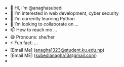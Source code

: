 - 👋 Hi, I’m @anaghasubedi
- 👀 I’m interested in web development, cyber security
- 🌱 I’m currently learning Python
- 💞️ I’m looking to collaborate on ...
- 📫 How to reach me ...
- 😄 Pronouns: she/her
- ⚡ Fun fact: ...
- [Email Me] (anagha1323@student.ku.edu.np)
- [Email ME] (subedianagha13@gmail.com)
- 

<!---
anaghasubedi/anaghasubedi is a ✨ special ✨ repository because its `README.md` (this file) appears on your GitHub profile.
You can click the Preview link to take a look at your changes.
--->
